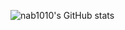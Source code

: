 ![nab1010's GitHub stats](https://github-readme-stats.vercel.app/api?username=nab1010&show_icons=true&theme=radical)
